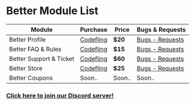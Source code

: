 # Better Module List

| Module | Purchase |  Price | Bugs & Requests |
| ------ | ------ | ------ | ------ |
| Better Profile | [Codefling](https://codefling.com/file/460-better-profile-for-ember/) | **$20** | [Bugs - Requests](https://github.com/xaronnn/ember-modules/issues) |
| Better FAQ & Rules | [Codefling](https://codefling.com/file/471-better-faq-rules-page-for-ember/) | **$15** | [Bugs - Requests](https://github.com/xaronnn/ember-modules/issues) |
| Better Support & Ticket | [Codefling](https://codefling.com/file/491-better-ticket-for-ember/) | **$60** | [Bugs - Requests](https://github.com/xaronnn/ember-modules/issues) |
| Better Store | [Codefling](https://codefling.com/file/478-better-store-for-ember/) | **$25** | [Bugs - Requests](https://github.com/xaronnn/ember-modules/issues) |
| Better Coupons | Soon.. | Soon.. | Soon.. |

### [Click here to join our Discord server!](https://discord.gg/XVJ5V9Kyy3)
